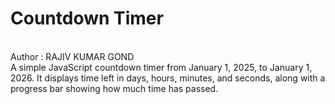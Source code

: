 # Countdown Timer
<br>
Author : RAJIV KUMAR GOND <BR>
A simple JavaScript countdown timer from January 1, 2025, to January 1, 2026.  
It displays time left in days, hours, minutes, and seconds, along with a progress bar showing how much time has passed.
